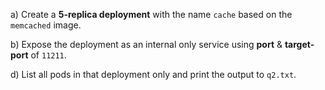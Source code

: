 a) Create a **5-replica deployment** with the name `cache` based on the `memcached` image.

b) Expose the deployment as an internal only service using **port** & **target-port** of `11211`.

d) List all pods in that deployment only and print the output to `q2.txt`.
